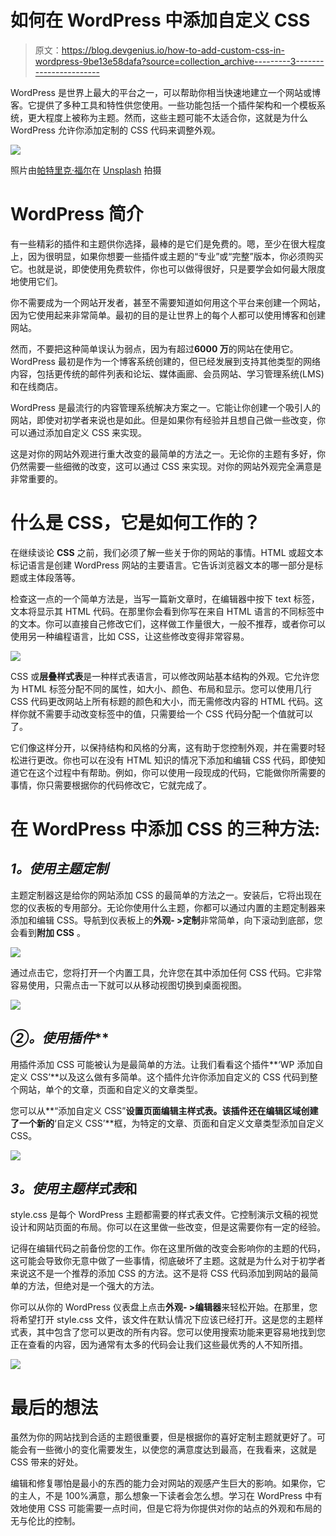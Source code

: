 # 如何在 WordPress 中添加自定义 CSS

> 原文：<https://blog.devgenius.io/how-to-add-custom-css-in-wordpress-9be13e58dafa?source=collection_archive---------3----------------------->

WordPress 是世界上最大的平台之一，可以帮助你相当快速地建立一个网站或博客。它提供了多种工具和特性供您使用。一些功能包括一个插件架构和一个模板系统，更大程度上被称为主题。然而，这些主题可能不太适合你，这就是为什么 WordPress 允许你添加定制的 CSS 代码来调整外观。

![](img/80641f94c6bb426c45a8f85f72421dbf.png)

照片由[帕特里克·福尔](https://unsplash.com/@patrickian4?utm_source=medium&utm_medium=referral)在 [Unsplash](https://unsplash.com?utm_source=medium&utm_medium=referral) 拍摄

# WordPress 简介

有一些精彩的插件和主题供你选择，最棒的是它们是免费的。嗯，至少在很大程度上，因为很明显，如果你想要一些插件或主题的“专业”或“完整”版本，你必须购买它。也就是说，即使使用免费软件，你也可以做得很好，只是要学会如何最大限度地使用它们。

你不需要成为一个网站开发者，甚至不需要知道如何用这个平台来创建一个网站，因为它使用起来非常简单。最初的目的是让世界上的每个人都可以使用博客和创建网站。

然而，不要把这种简单误认为弱点，因为有超过**6000 万**的网站在使用它。WordPress 最初是作为一个博客系统创建的，但已经发展到支持其他类型的网络内容，包括更传统的邮件列表和论坛、媒体画廊、会员网站、学习管理系统(LMS)和在线商店。

WordPress 是最流行的内容管理系统解决方案之一。它能让你创建一个吸引人的网站，即使对初学者来说也是如此。但是如果你有经验并且想自己做一些改变，你可以通过添加自定义 CSS 来实现。

这是对你的网站外观进行重大改变的最简单的方法之一。无论你的主题有多好，你仍然需要一些细微的改变，这可以通过 CSS 来实现。对你的网站外观完全满意是非常重要的。

# 什么是 CSS，它是如何工作的？

在继续谈论 **CSS** 之前，我们必须了解一些关于你的网站的事情。HTML 或超文本标记语言是创建 WordPress 网站的主要语言。它告诉浏览器文本的哪一部分是标题或主体段落等。

检查这一点的一个简单方法是，当写一篇新文章时，在编辑器中按下 text 标签，文本将显示其 HTML 代码。在那里你会看到你写在来自 HTML 语言的不同标签中的文本。你可以直接自己修改它们，这样做工作量很大，一般不推荐，或者你可以使用另一种编程语言，比如 CSS，让这些修改变得非常容易。

![](img/de4a9492369a0c3a7e2d06bd925d9d61.png)

CSS 或**层叠样式表**是一种样式表语言，可以修改网站基本结构的外观。它允许您为 HTML 标签分配不同的属性，如大小、颜色、布局和显示。您可以使用几行 CSS 代码更改网站上所有标题的颜色和大小，而无需修改内容的 HTML 代码。这样你就不需要手动改变标签中的值，只需要给一个 CSS 代码分配一个值就可以了。

它们像这样分开，以保持结构和风格的分离，这有助于您控制外观，并在需要时轻松进行更改。你也可以在没有 HTML 知识的情况下添加和编辑 CSS 代码，即使知道它在这个过程中有帮助。例如，你可以使用一段现成的代码，它能做你所需要的事情，你只需要根据你的代码修改它，它就完成了。

# **在 WordPress 中添加 CSS 的三种方法:**

## ***1。使用主题定制***

主题定制器这是给你的网站添加 CSS 的最简单的方法之一。安装后，它将出现在您的仪表板的专用部分。无论你使用什么主题，你都可以通过内置的主题定制器来添加和编辑 CSS。导航到仪表板上的**外观- >定制**非常简单，向下滚动到底部，您会看到**附加 CSS** 。

![](img/4002b631ac2c7406fe25bdbebd529122.png)

通过点击它，您将打开一个内置工具，允许您在其中添加任何 CSS 代码。它非常容易使用，只需点击一下就可以从移动视图切换到桌面视图。

![](img/45d41668acf769a115af31065842fc98.png)

## **②*。使用插件***

用插件添加 CSS 可能被认为是最简单的方法。让我们看看这个插件**‘WP 添加自定义 CSS’**以及这么做有多简单。这个插件允许你添加自定义的 CSS 代码到整个网站，单个的文章，页面和自定义的文章类型。

您可以从**“添加自定义 CSS”**设置页面编辑主样式表。该插件还在编辑区域创建了一个新的**‘自定义 CSS’**框，为特定的文章、页面和自定义文章类型添加自定义 CSS。

![](img/8083dde3d1b6c8068c3ff51656c94872.png)

## ***3。使用主题样式表*和**

style.css 是每个 WordPress 主题都需要的样式表文件。它控制演示文稿的视觉设计和网站页面的布局。你可以在这里做一些改变，但是这需要你有一定的经验。

记得在编辑代码之前备份您的工作。你在这里所做的改变会影响你的主题的代码，这可能会导致你无意中做了一些事情，彻底破坏了主题。这就是为什么对于初学者来说这不是一个推荐的添加 CSS 的方法。这不是将 CSS 代码添加到网站的最简单的方法，但绝对是一个强大的方法。

你可以从你的 WordPress 仪表盘上点击**外观- >编辑器**来轻松开始。在那里，您将希望打开 style.css 文件，该文件在默认情况下应该已经打开。这是您的主题样式表，其中包含了您可以更改的所有内容。您可以使用搜索功能来更容易地找到您正在查看的内容，因为通常有太多的代码会让我们这些最优秀的人不知所措。

![](img/da0315267577ed34c60dcef6eb3dcaca.png)

# **最后的想法**

虽然为你的网站找到合适的主题很重要，但是根据你的喜好定制主题就更好了。可能会有一些微小的变化需要发生，以使您的满意度达到最高，在我看来，这就是 CSS 带来的好处。

编辑和修复哪怕是最小的东西的能力会对网站的观感产生巨大的影响。如果你，它的主人，不是 100%满意，那么想象一下读者会怎么想。学习在 WordPress 中有效地使用 CSS 可能需要一点时间，但是它将为你提供对你的站点的外观和布局的无与伦比的控制。
